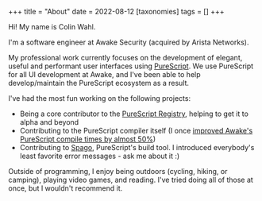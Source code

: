 +++
title = "About"
date = 2022-08-12
[taxonomies]
tags = []
+++

Hi! My name is Colin Wahl.

I'm a software engineer at Awake Security (acquired by Arista Networks).

My professional work currently focuses on the development of elegant, useful and performant user interfaces using [PureScript](https://github.com/purescript/purescript). We use PureScript for all UI development at Awake, and I've been able to help develop/maintain the PureScript ecosystem as a result.

I've had the most fun working on the following projects:
* Being a core contributor to the [PureScript Registry](https://github.com/purescript/registry), helping to get it to alpha and beyond
* Contributing to the PureScript compiler itself (I once [improved Awake's PureScript compile times by almost 50%](https://github.com/purescript/purescript/pull/3768))
* Contributing to [Spago](https://github.com/purescript/spago), PureScript's build tool. I introduced everybody's least favorite error messages - ask me about it :)

Outside of programming, I enjoy being outdoors (cycling, hiking, or camping), playing video games, and reading. I've tried doing all of those at once, but I wouldn't recommend it.
